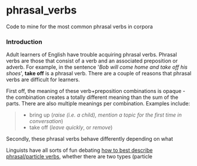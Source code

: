 # phrasal_verbs
Code to mine for the most common phrasal verbs in corpora

### Introduction
Adult learners of English have trouble acquiring phrasal verbs.  Phrasal verbs are those that consist of a verb and an associated preposition or adverb. For example, in the sentence '_Bob will come home and take off his shoes_', **take off** is a phrasal verb. There are a couple of reasons that phrasal verbs are difficult for learners.  
  
First off, the meaning of these verb+preposition combinations is opaque - the combination creates a totally different meaning than the sum of the parts.  There are also multiple meanings per combination.  Examples include: 
>* bring up (_raise \(i.e. a child), mention a topic for the first time in conversation_) 
>* take off  (_leave quickly_, or _remove_)

Secondly, these phrasal verbs behave differently depending on what 

Linguists have all sorts of fun debating [how to best describe phrasal/particle verbs](https://www.linguisticsociety.org/sites/default/files/e-learning/42.%20SyntacticAmbiguity_TheyDecidedOnTheBoat.pdf), whether there are two types (particle

